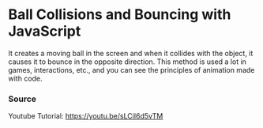 # Ball Collisions and Bouncing with JavaScript

It creates a moving ball in the screen and when it collides with the object, it causes it to bounce in the opposite direction. This method is used a lot in games, interactions, etc., and you can see the principles of animation made with code.

### Source
Youtube Tutorial: https://youtu.be/sLCiI6d5vTM
